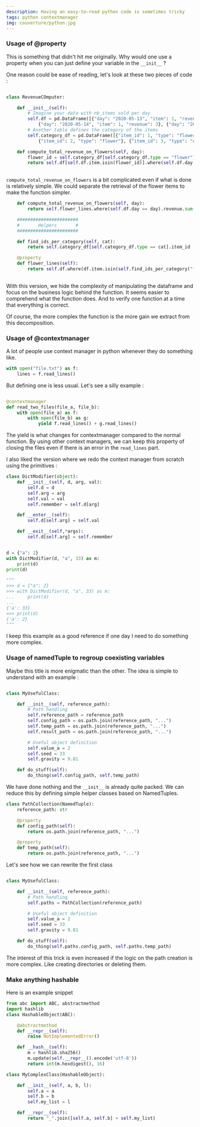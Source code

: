 ```yaml
---
description: Having an easy-to-read python code is sometimes tricky
tags: python contextmanager 
img: couverture/python.jpg
---
```



### Usage of @property

This is something that didn't hit me originally. Why would one use a property when you can just define your variable in the `__init__` ?

One reason could be ease of reading, let's look at these two pieces of code : 


```python

class RevenueCOmputer:

    def __init__(self):
        # Imagine your data with nb_items sold per day
        self.df = pd.DataFrame([{"day": "2020-05-13", "item": 1, "revenue": 10}, 
            {"day": "2020-05-14", "item": 1, "revenue": 3}, {"day": "2020-05-13", "item": 2, "revenue": 5}])
        # Another table defines the category of the items
        self.category_df = pd.DataFrame([{"item_id": 1, "type": "flower"}, 
            {"item_id": 2, "type": "flower"}, {"item_id": 3, "type": "other"}])

    def compute_total_revenue_on_flowers(self, day):
        flower_id = self.category_df[self.category_df.type == "flower"].item_id
        return self.df[self.df.item.isin(flower_id)].where(self.df.day == day).revenue.sum()
        
```

`compute_total_revenue_on_flowers` is a bit complicated even if what is done is relatively simple.
We could separate the retrieval of the flower items to make the function simpler.

```python
    def compute_total_revenue_on_flowers(self, day):
        return self.flower_lines.where(self.df.day == day).revenue.sum()

    #######################
    #       Helpers       #
    #######################

    def find_ids_per_category(self, cat):
        return self.category_df[self.category_df.type == cat].item_id

    @property
    def flower_lines(self):
        return self.df.where(df.item.isin(self.find_ids_per_category("flower")))
    
```

With this version, we hide the complexity of manipulating the dataframe and focus on the business logic behind the function.
It seems easier to comprehend what the function does. And to verify one function at a time that everything is correct.

Of course, the more complex the function is the more gain we extract from this decomposition.


### Usage of @contextmanager

A lot of people use context manager in python whenever they do something like.

```python
with open("file.txt") as f:
    lines = f.read_lines()
```

But defining one is less usual. Let's see a silly example :

```python

@contextmanager
def read_two_files(file_a, file_b):
    with open(file_a) as f:
        with open(file_b) as g:
            yield f.read_lines() + g.read_lines()

```

The yield is what changes for contextmanager compared to the normal function. 
By using other context managers, we can keep this property of closing the files even if there is an error in the `read_lines` part.


I also liked the version where we redo the context manager from scratch using the primitives : 

```python
class DictModifier(object):
    def __init__(self, d, arg, val):
        self.d = d
        self.arg = arg
        self.val = val
        self.remember = self.d[arg]

    def __enter__(self):
        self.d[self.arg] = self.val

    def __exit__(self,*args):
        self.d[self.arg] = self.remember


d = {"a": 2}
with DictModifier(d, "a", 33) as m:
    print(d)
print(d)

"""
>>> d = {"a": 2}
>>> with DictModifier(d, "a", 33) as m:
...     print(d)
...
{'a': 33}
>>> print(d)
{'a': 2}
"""
```

I keep this example as a good reference if one day I need to do something more complex.


### Usage of namedTuple to regroup coexisting variables

Maybe this title is more enigmatic than the other. The idea is simple to understand with an example :

```python

class MyUsefulClass:

    def __init__(self, reference_path):
        # Path handling
        self.reference_path = reference_path
        self.config_path = os.path.join(reference_path, "...")
        self.temp_path = os.path.join(reference_path, "...")
        self.result_path = os.path.join(reference_path, "...")

        # Useful object definition
        self.value_a = 2
        self.seed = 33
        self.gravity = 9.81

    def do_stuff(self):
        do_thing(self.config_path, self.temp_path)

```

We have done nothing and the `__init__` is already quite packed.
We can reduce this by defining simple helper classes based on NamedTuples.

```python
class PathCollection(NamedTuple):
    reference_path: str

    @property
    def config_path(self):
        return os.path.join(reference_path, "...")

    @property
    def temp_path(self):
        return os.path.join(reference_path, "...")
```


Let's see how we can rewrite the first class

```python

class MyUsefulClass:

    def __init__(self, reference_path):
        # Path handling
        self.paths = PathCollection(reference_path)

        # Useful object definition
        self.value_a = 2
        self.seed = 33
        self.gravity = 9.81

    def do_stuff(self):
        do_thing(self.paths.config_path, self.paths.temp_path)
```

The interest of this trick is even increased if the logic on the path creation is more complex. Like creating directories or deleting them.


### Make anything hashable

Here is an example snippet

```python
from abc import ABC, abstractmethod
import hashlib
class HashableObject(ABC):

    @abstractmethod
    def __repr__(self):
        raise NotImplementedError()

    def __hash__(self):
        m = hashlib.sha256()
        m.update(self.__repr__().encode('utf-8'))
        return int(m.hexdigest(), 16)

class MyComplexClass(HashableObject):

    def __init__(self, a, b, l):
        self.a = a
        self.b = b
        self.my_list = l

    def __repr__(self):
        return "_".join([self.a, self.b] + self.my_list)
```